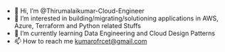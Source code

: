 - 👋 Hi, I’m @Thirumalaikumar-Cloud-Engineer
- 👀 I’m interested in building/migrating/solutioning applications in AWS, Azure, Terraform and Python related Stuffs
- 🌱 I’m currently learning Data Engineering and Cloud Design Patterns 
- 📫 How to reach me kumarofrcet@gmail.com

<!---
Thirumalaikumar-Cloud-Engineer/Thirumalaikumar-Cloud-Engineer is a ✨ special ✨ repository because its `README.md` (this file) appears on your GitHub profile.
You can click the Preview link to take a look at your changes.
--->
